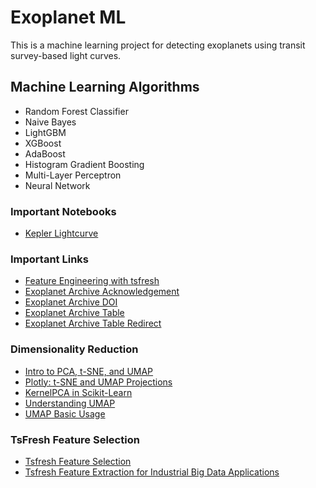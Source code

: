 <!DOCTYPE html>
<html lang="en">
<head>
    <meta charset="UTF-8">
    <meta name="viewport" content="width=device-width, initial-scale=1.0">
    <title>Exoplanet ML Project</title>
</head>
<body>
    <h1>Exoplanet ML</h1>
    <p>This is a machine learning project for detecting exoplanets using transit survey-based light curves.</p>

  <h2>Machine Learning Algorithms</h2>
    <ul>
        <li>Random Forest Classifier</li>
        <li>Naive Bayes</li>
        <li>LightGBM</li>
        <li>XGBoost</li>
        <li>AdaBoost</li>
        <li>Histogram Gradient Boosting</li>
        <li>Multi-Layer Perceptron</li>
        <li>Neural Network</li>
    </ul>

  <h3>Important Notebooks</h3>
    <ul>
        <li><a href="https://spacetelescope.github.io/notebooks/notebooks/MAST/Kepler/Kepler_Lightcurve/kepler_lightcurve.html" target="_blank" rel="noopener noreferrer">Kepler Lightcurve</a></li>
    </ul>

  <h3>Important Links</h3>
    <ul>
        <li><a href="https://www.rasgoml.com/feature-engineering-tutorials/how-to-create-time-series-features-with-tsfresh" target="_blank" rel="noopener noreferrer">Feature Engineering with tsfresh</a></li>
        <li><a href="https://exoplanetarchive.ipac.caltech.edu/docs/acknowledge.html" target="_blank" rel="noopener noreferrer">Exoplanet Archive Acknowledgement</a></li>
        <li><a href="https://exoplanetarchive.ipac.caltech.edu/docs/doi.html" target="_blank" rel="noopener noreferrer">Exoplanet Archive DOI</a></li>
        <li><a href="https://exoplanetarchive.ipac.caltech.edu/cgi-bin/TblView/nph-tblView?app=ExoTbls&config=kep_conf_names" target="_blank" rel="noopener noreferrer">Exoplanet Archive Table</a></li>
        <li><a href="https://exoplanetarchive.ipac.caltech.edu/docs/table-redirect.html" target="_blank" rel="noopener noreferrer">Exoplanet Archive Table Redirect</a></li>
    </ul>

  <h3>Dimensionality Reduction</h3>
    <ul>
        <li><a href="https://www.kaggle.com/code/samuelcortinhas/intro-to-pca-t-sne-umap" target="_blank" rel="noopener noreferrer">Intro to PCA, t-SNE, and UMAP</a></li>
        <li><a href="https://plotly.com/python/t-sne-and-umap-projections/" target="_blank" rel="noopener noreferrer">Plotly: t-SNE and UMAP Projections</a></li>
        <li><a href="https://scikit-learn.org/stable/modules/generated/sklearn.decomposition.KernelPCA.html" target="_blank" rel="noopener noreferrer">KernelPCA in Scikit-Learn</a></li>
        <li><a href="https://pair-code.github.io/understanding-umap/" target="_blank" rel="noopener noreferrer">Understanding UMAP</a></li>
        <li><a href="https://umap-learn.readthedocs.io/en/latest/basic_usage.html" target="_blank" rel="noopener noreferrer">UMAP Basic Usage</a></li>
    </ul>

  <h3>TsFresh Feature Selection</h3>
    <ul>
        <li><a href="https://tsfresh.readthedocs.io/en/latest/api/tsfresh.feature_selection.html" target="_blank" rel="noopener noreferrer">Tsfresh Feature Selection</a></li>
        <li><a href="https://blog.mindmetawithminesh.com/tsfresh-feature-extraction-by-distributed-and-parallel-means-for-industrial-big-data-applications-d84e97047024" target="_blank" rel="noopener noreferrer">Tsfresh Feature Extraction for Industrial Big Data Applications</a></li>
    </ul>
</body>
</html>

